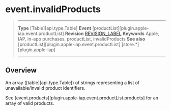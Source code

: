 # event.invalidProducts

> --------------------- ------------------------------------------------------------------------------------------
> __Type__              [Table][api.type.Table]
> __Event__             [productList][plugin.apple-iap.event.productList]
> __Revision__          [REVISION_LABEL](REVISION_URL)
> __Keywords__          Apple, IAP, in-app purchases, productList, invalidProducts
> __See also__			[productList][plugin.apple-iap.event.productList]
>						[store.*][plugin.apple-iap]
> --------------------- ------------------------------------------------------------------------------------------

## Overview

An array ([table][api.type.Table]) of strings representing a list of unavailable/invalid product identifiers.

See [event.products][plugin.apple-iap.event.productList.products] for an array of valid products.
